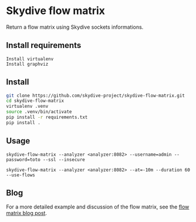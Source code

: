 # Skydive flow matrix

Return a flow matrix using Skydive sockets informations.

## Install requirements

```
Install virtualenv
Install graphviz
```

## Install

```bash
git clone https://github.com/skydive-project/skydive-flow-matrix.git
cd skydive-flow-matrix
virtualenv .venv
source .venv/bin/activate
pip install -r requirements.txt
pip install .
```

## Usage

```
skydive-flow-matrix --analyzer <analyzer:8082> --username=admin --password=toto --ssl --insecure

skydive-flow-matrix --analyzer <analyzer:8082> --at=-10m --duration 60 --use-flows
```

## Blog

For a more detailed example and discussion of the flow matrix, see the [flow
matrix blog post](http://skydive.network/blog/flow-matrix.html).
